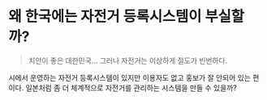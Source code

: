 # 왜 한국에는 자전거 등록시스템이 부실할까?

> 치안이 좋은 대한민국... 그러나 자전거는 이상하게 절도가 빈번하다.

 시에서 운영하는 자전거 등록시스템이 있지만 이용자도 없고 홍보가 잘 안되어 있는 편이다.
 일본처럼 좀 더 체계적으로 자전거를 관리하는 시스템을 만들 수 있을까?
